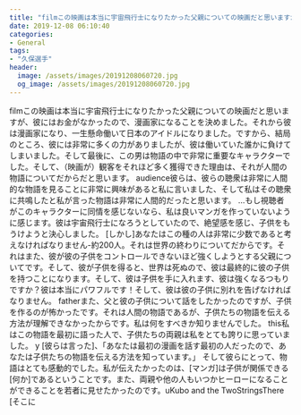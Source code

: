 ```yaml
---
title: "filmこの映画は本当に宇宙飛行士になりたかった父親についての映画だと思いますが、彼にはお金がなかったので、漫画家になることを決めました。"
date: 2019-12-08 06:10:40
categories:
- General
tags:
- "久保選手"
header:
  image: /assets/images/20191208060720.jpg
  og_image: /assets/images/20191208060720.jpg
---
```


filmこの映画は本当に宇宙飛行士になりたかった父親についての映画だと思いますが、彼にはお金がなかったので、漫画家になることを決めました。それから彼は漫画家になり、一生懸命働いて日本のアイドルになりました。ですから、結局のところ、彼には非常に多くの力がありましたが、彼は働いていた誰かに負けてしまいました。そして最後に、この男は物語の中で非常に重要なキャラクターでした。そして、（映画が）観客をそれほど多く獲得できた理由は、それが人間の物語についてだからだと思います。 audience彼らは、彼らの聴衆は非常に人間的な物語を見ることに非常に興味があると私に言いました、そして私はその聴衆に共鳴したと私が言った物語は非常に人間的だったと思います。 …もし視聴者がこのキャラクターに同情を感じないなら、私は良いマンガを作っていないように感じます。彼は宇宙飛行士になろうとしていたので、絶望感を感じ、子供をもうけようと決心しました。 [しかし]あなたはこの種の人は非常に少数であると考えなければなりません-約200人。それは世界の終わりについてだからです。それはまた、彼が彼の子供をコントロールできないほど強くしようとする父親についてです。そして、彼が子供を得ると、世界は死ぬので、彼は最終的に彼の子供を持つことになります。そして、彼は子供を手に入れます、彼は強くなるつもりですか？彼は本当にパワフルです！そして、彼は彼の子供に別れを告げなければなりません。 fatherまた、父と彼の子供について話をしたかったのですが、子供を作るのが怖かったです。それは人間の物語であるが、子供たちの物語を伝える方法が理解できなかったからです。私は何をすべきか知りませんでした。 this私はこの物語を最初に語った人で、子供たちの両親は私をとても誇りに思っていました。 y [彼らは言った]、「あなたは最初の漫画を話す最初の人だったので、あなたは子供たちの物語を伝える方法を知っています。」 ‪そして彼らにとって、物語はとても感動的でした。私が伝えたかったのは、[マンガ]は子供が関係できる[何か]であるということです。また、両親や他の人もいつかヒーローになることができることを若者に見せたかったのです。‬‪uKubo and the TwoStrings‬There [そこに
